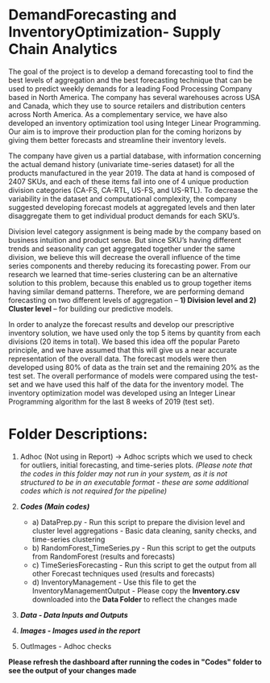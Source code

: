 # DemandForecasting and InventoryOptimization- Supply Chain Analytics

The goal of the project is to develop a demand forecasting tool to find the best levels of aggregation and the best forecasting technique that can be used to predict weekly demands for a leading Food Processing Company based in North America. The company has several warehouses across USA and Canada, which they use to source retailers and distribution centers across North America. As a complementary service, we have also developed an inventory optimization tool using Integer Linear Programming. Our aim is to improve their production plan for the coming horizons by giving them better forecasts and streamline their inventory levels. 

The company have given us a partial database, with information concerning the actual demand history (univariate time-series dataset) for all the products manufactured in the year 2019. The data at hand is composed of 2407 SKUs, and each of these items fall into one of 4 unique production division categories (CA-FS, CA-RTL, US-FS, and US-RTL). To decrease the variability in the dataset and computational complexity, the company suggested developing forecast models at aggregated levels and then later disaggregate them to get individual product demands for each SKU’s.  

Division level category assignment is being made by the company based on business intuition and product sense. But since SKU’s having different trends and seasonality can get aggregated together under the same division, we believe this will decrease the overall influence of the time series components and thereby reducing its forecasting power. From our research we learned that time-series clustering can be an alternative solution to this problem, because this enabled us to group together items having similar demand patterns. Therefore, we are performing demand forecasting on two different levels of aggregation – **1) Division level and 2) Cluster level** – for building our predictive models.  

In order to analyze the forecast results and develop our prescriptive inventory solution, we have used only the top 5 items by quantity from each divisions (20 items in total). We based this idea off the popular Pareto principle, and we have assumed that this will give us a near accurate representation of the overall data. The forecast models were then developed using 80% of data as the train set and the remaining 20% as the test set. The overall performance of models were compared using the test-set and we have used this half of the data for the inventory model. The inventory optimization model was developed using an Integer Linear Programming algorithm for the last 8 weeks of 2019 (test set).   

# Folder Descriptions:

1) Adhoc (Not using in Report) -> Adhoc scripts which we used to check for outliers, initial forecasting, and time-series plots.
*(Please note that the codes in this folder may not run in your system, as it is not structured to be in an executable format - these are some additional codes which is not required for the pipeline)*

2) ***Codes (Main codes)***
	- a) DataPrep.py - Run this script to prepare the division level and cluster level aggregations
			     - Basic data cleaning, sanity checks, and time-series clustering
	- b) RandomForest_TimeSeries.py - Run this script to get the outputs from RandomForest (results and forecasts)
	- c) TimeSeriesForecasting - Run this script to get the output from all other Forecast techniques used (results and forecasts)
	- d) InventoryManagement - Use this file to get the InventoryManagementOutput
					 - Please copy the **Inventory.csv** downloaded into the **Data Folder** to reflect the changes made
4) ***Data - Data Inputs and Outputs***
5) ***Images - Images used in the report***
6) OutImages - Adhoc checks


**Please refresh the dashboard after running the codes in "Codes" folder to see the output of your changes made**


